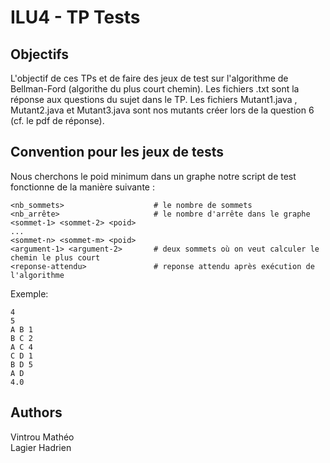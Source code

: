 # ILU4 - TP Tests

## Objectifs

L'objectif de ces TPs et de faire des jeux de test sur l'algorithme de Bellman-Ford (algorithe du plus court chemin). Les fichiers .txt sont la réponse aux questions du sujet dans le TP. Les fichiers Mutant1.java , Mutant2.java et Mutant3.java sont nos mutants créer lors de la question 6 (cf. le pdf de réponse).

## Convention pour les jeux de tests

Nous cherchons le poid minimum dans un graphe notre script de test fonctionne de la manière suivante :

```
<nb_sommets>                    # le nombre de sommets
<nb_arrête>                     # le nombre d'arrête dans le graphe
<sommet-1> <sommet-2> <poid>
...
<sommet-n> <sommet-m> <poid>
<argument-1> <argument-2>       # deux sommets où on veut calculer le chemin le plus court
<reponse-attendu>               # reponse attendu après exécution de l'algorithme
```

Exemple:

```
4
5
A B 1
B C 2
A C 4
C D 1
B D 5
A D
4.0
```

## Authors

Vintrou Mathéo  
Lagier Hadrien  